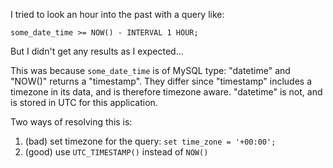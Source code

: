 I tried to look an hour into the past with a query like:
```
some_date_time >= NOW() - INTERVAL 1 HOUR;
```

But I didn't get any results as I expected...

This was because `some_date_time` is of MySQL type: "datetime" and "NOW()" returns a "timestamp".
They differ since "timestamp" includes a timezone in its data, and is therefore timezone aware. "datetime" is not, and is stored in UTC for this application.

Two ways of resolving this is:
1. (bad) set timezone for the query: `set time_zone = '+00:00';`
2. (good) use `UTC_TIMESTAMP()` instead of `NOW()`
